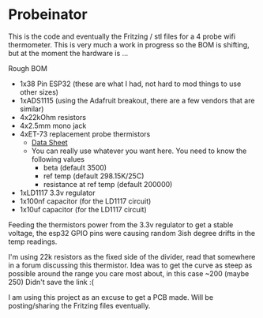 # Probeinator

This is the code and eventually the Fritzing / stl files for a 4 probe wifi thermometer.  This is
very much a work in progress so the BOM is shifting, but at the moment the hardware is ...

Rough BOM

- 1x38 Pin ESP32 (these are what I had, not hard to mod things to use other sizes)
- 1xADS1115 (using the Adafruit breakout, there are a few vendors that are similar)
- 4x22kOhm resistors
- 4x2.5mm mono jack
- 4xET-73 replacement probe thermistors
  - [Data Sheet](https://drive.google.com/file/d/1ukcaFtORlLmLLrnIlCA0BvS1rEwbFoyd4ReqIFV8y3iL1sojljPAW8x8bYZW/view)
  - You can really use whatever you want here.  You need to know the following values
    - beta (default 3500)
    - ref temp (default 298.15K/25C)
    - resistance at ref temp (default 200000)
- 1xLD1117 3.3v regulator
- 1x100nf capacitor (for the LD1117 circuit)
- 1x10uf capacitor (for the LD1117 circuit)

Feeding the thermistors power from the 3.3v regulator to get a stable voltage, the esp32 GPIO pins were causing random 3ish degree drifts in the temp readings.

I'm using 22k resistors as the fixed side of the divider, read that somewhere in a forum discussing this thermistor. Idea was to get the curve as steep as possible around the range you care most about, in this case ~200 (maybe 250) Didn't save the link :(

I am using this project as an excuse to get a PCB made. Will be posting/sharing the Fritzing files eventually.
